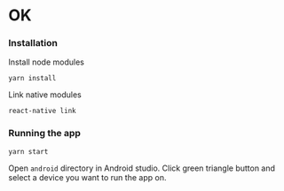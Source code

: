 # OK
### Installation

Install node modules

```
yarn install
```

Link native modules

```
react-native link
```

### Running the app

```
yarn start
```

Open `android` directory in Android studio. Click green triangle button and select a device you want to run the app on.
